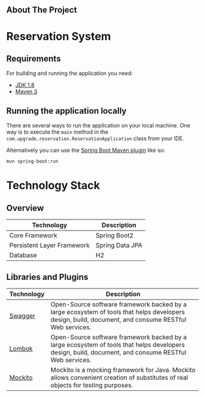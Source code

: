 
## About The Project

# Reservation System


## Requirements

For building and running the application you need:

- [JDK 1.8](https://www.oracle.com/java/technologies/downloads/#java8)
- [Maven 3](https://maven.apache.org)

## Running the application locally

There are several ways to run the application on your local machine. One way is to execute the `main` method in the `com.upgrade.reservation.ReservationApplication` class from your IDE.

Alternatively you can use the [Spring Boot Maven plugin](https://docs.spring.io/spring-boot/docs/current/reference/html/build-tool-plugins.html#build-tool-plugins.maven) like so:

```shell
mvn spring-boot:run
```
# Technology Stack

## Overview

|Technology                |Description         |
|--------------------------|--------------------|
|Core Framework            |Spring Boot2        |
|Persistent Layer Framework|Spring Data JPA     |
|Database                  |H2                  |

## Libraries and Plugins

|Technology                |Description         |
|---------------------------------------------------|-------------------------------------------------------------------------------------------------------------------------------------------------------|
|<a href="https://swagger.io/">Swagger</a>			|Open-Source software framework backed by a large ecosystem of tools that helps developers design, build, document, and consume RESTful Web services. |
|<a href="https://projectlombok.org/">Lombok</a>		|Open-Source software framework backed by a large ecosystem of tools that helps developers design, build, document, and consume RESTful Web services. |
|<a href="https://site.mockito.org/">Mockito</a>		|Mockito is a mocking framework for Java. Mockito allows convenient creation of substitutes of real objects for testing purposes.|
